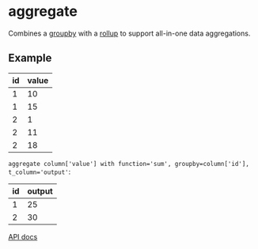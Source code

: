 # aggregate

Combines a [groupby](./groupby.md) with a [rollup](./rollup.md) to support all-in-one data aggregations.

## Example

| id  | value |
| --- | ----- |
| 1   | 10    |
| 1   | 15    |
| 2   | 1     |
| 2   | 11    |
| 2   | 18    |

`aggregate column['value'] with function='sum', groupby=column['id'], t_column='output'`:

| id  | output |
| --- | ------ |
| 1   | 25     |
| 2   | 30     |

[API docs](https://github.com/microsoft/datashaper/blob/main/javascript/schema/docs/markdown/schema.aggregateargs.md)